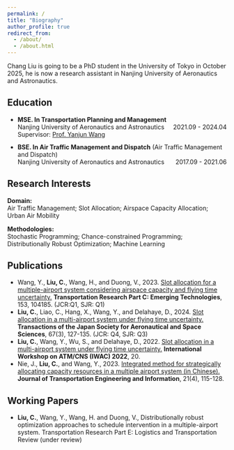 ```yaml
---
permalink: /
title: "Biography"
author_profile: true
redirect_from: 
  - /about/
  - /about.html
---
```




Chang Liu is going to be a PhD student in the University of Tokyo in October 2025, he is now a research assistant in Nanjing University of Aeronautics and Astronautics.




<div class="rSection">
    <h2>Education</h2>
    <ul>
        <li>
            <strong>MSE. In Transportation Planning and Management</strong><br>
            <span style="float: right;">2021.09 - 2024.04</span>
            Nanjing University of Aeronautics and Astronautics<br>
            Supervisor: <a href="https://amatc2.github.io/">Prof. Yanjun Wang</a>
        </li>
        <li style="margin-top: 12px;">
            <strong>BSE. In Air Traffic Management and Dispatch</strong> (Air Traffic Management and Dispatch)<br>
            <span style="float: right;">2017.09 - 2021.06</span>
            Nanjing University of Aeronautics and Astronautics<br>
        </li>
    </ul>
</div>
          

          
<div class="rSection">
    <h2>Research Interests</h2>
    <p>
        <strong>Domain:</strong><br>
        Air Traffic Management; Slot Allocation; Airspace Capacity Allocation; Urban Air Mobility
    </p>
    <p>
        <strong>Methodologies:</strong><br>
        Stochastic Programming; Chance-constrained Programming; Distributionally Robust Optimization; Machine Learning
    </p>
</div>


<div class="rSection">
    <h2>Publications</h2>
    <ul>
        <li>
            Wang, Y., <strong>Liu, C.</strong>, Wang, H., and Duong, V., 2023. 
            <a href="https://doi.org/10.1016/j.trc.2023.104185">Slot allocation for a multiple-airport system considering airspace capacity and flying time uncertainty.</a> 
            <strong>Transportation Research Part C: Emerging Technologies</strong>, 153, 104185. (JCR:Q1, SJR: Q1)
        </li>
        <li>
            <strong>Liu, C.</strong>, Liao, C., Hang, X., Wang, Y., and Delahaye, D., 2024. 
            <a href="https://doi.org/10.2322/tjsass.67.127">Slot allocation in a multi-airport system under flying time uncertainty.</a> 
            <strong>Transactions of the Japan Society for Aeronautical and Space Sciences</strong>, 67(3), 127-135. (JCR: Q4, SJR: Q3)
        </li>
        <li>
            <strong>Liu, C.</strong>, Wang, Y., Wu, S., and Delahaye, D., 2022. 
            <a href="https://enac.hal.science/hal-03852039/">Slot allocation in a multi-airport system under flying time uncertainty.</a> 
            <strong>International Workshop on ATM/CNS (IWAC) 2022</strong>, 20.
        </li>
        <li>
            Nie, J., <strong>Liu, C.</strong>, and Wang, Y., 2023. 
            <a href="https://doi.org/10.19961/j.cnki.1672-4747.2022.11.006">  Integrated method for strategically allocating capacity resources in a multiple airport system (in Chinese).</a> 
            <strong>Journal of Transportation Engineering and Information</strong>, 21(4), 115-128.
        </li>
    </ul>
</div>

<div class="rSection">
    <h2>Working Papers</h2>
    <ul>
        <li>
            <strong>Liu, C.</strong>, Wang, Y., Wang, H. and Duong, V., Distributionally robust optimization approaches to schedule intervention in a multiple-airport system. Transportation Research Part E: Logistics and Transportation Review (under review)
        </li>
    </ul>
</div>
